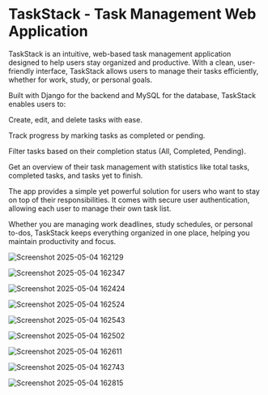 # TaskStack - Task Management Web Application

TaskStack is an intuitive, web-based task management application designed to help users stay organized and productive. With a clean, user-friendly interface, TaskStack allows users to manage their tasks efficiently, whether for work, study, or personal goals.

Built with Django for the backend and MySQL for the database, TaskStack enables users to:

Create, edit, and delete tasks with ease.

Track progress by marking tasks as completed or pending.

Filter tasks based on their completion status (All, Completed, Pending).

Get an overview of their task management with statistics like total tasks, completed tasks, and tasks yet to finish.

The app provides a simple yet powerful solution for users who want to stay on top of their responsibilities. It comes with secure user authentication, allowing each user to manage their own task list.

Whether you are managing work deadlines, study schedules, or personal to-dos, TaskStack keeps everything organized in one place, helping you maintain productivity and focus.


![Screenshot 2025-05-04 162129](https://github.com/user-attachments/assets/dae0c087-3010-44eb-94bd-145132920d89)

![Screenshot 2025-05-04 162347](https://github.com/user-attachments/assets/985a63c6-daac-4e13-80e3-fe3ca112ad37)

![Screenshot 2025-05-04 162424](https://github.com/user-attachments/assets/40fd08ea-ed46-460c-ad8a-1a18adbb566f)

![Screenshot 2025-05-04 162524](https://github.com/user-attachments/assets/f507c58f-8d13-467a-936b-b4f462b5f826)

![Screenshot 2025-05-04 162543](https://github.com/user-attachments/assets/2c53c152-cbff-4505-963e-2b2713b4ffc6)

![Screenshot 2025-05-04 162502](https://github.com/user-attachments/assets/0a1b4447-8efa-4c9b-95d8-c550178896c1)

![Screenshot 2025-05-04 162611](https://github.com/user-attachments/assets/96a5c23e-8187-4679-b40a-39e69048cbeb)

![Screenshot 2025-05-04 162743](https://github.com/user-attachments/assets/54f69ff5-2df5-4165-a0f6-bc3a078e6f01)

![Screenshot 2025-05-04 162815](https://github.com/user-attachments/assets/a9e45f30-cd8b-473e-ac44-3fb46f1d8953)







